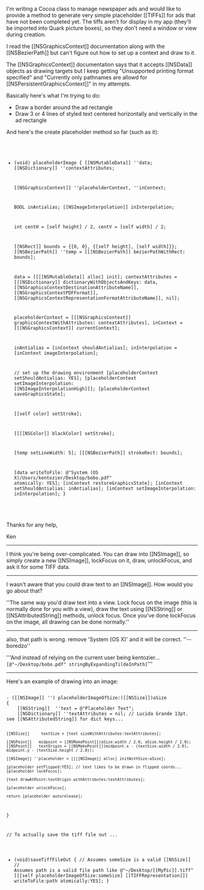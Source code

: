 I'm writing a Cocoa class to manage newspaper ads and would like to provide a method to generate very simple placeholder [[TIFFs]] for ads that have not been completed yet. The tiffs aren't for display in my app (they'll be imported into Quark picture boxes), so they don't need a window or view during creation. 

I read the [[NSGraphicsContext]] documentation along with the [[NSBezierPath]] but can't figure out how to set up a context and draw to it. 

The [[NSGraphicsContext]] documentation says that it accepts [[NSData]] objects as drawing targets but I keep getting "Unsupported printing format specified" and "Currently only pathnames are allowd for [[NSPersistentGraphicsContext]]" in my attempts.

Basically here's what I'm trying to do:
- Draw a border around the ad rectangle
- Draw 3 or 4 lines of styled text centered horizontally and vertically in the ad rectangle

And here's the create placeholder method so far (such as it):
<code>
- (void) placeholderImage
{
	[[NSMutableData]]			''data;
	[[NSDictionary]]			''contextAttributes;
									
	[[NSGraphicsContext]]		''placeholderContext,
					''inContext;
						
	BOOL				inAntialias;
	[[NSImageInterpolation]]		inInterpolation;

	int				centH   = [self height] / 2,
					centV   = [self width] / 2;
					
	[[NSRect]]				bounds  = {{0, 0}, {[self height], [self width]}};
	[[NSBezierPath]]			''temp   = [[[NSBezierPath]] bezierPathWithRect: bounds];
	
	
	data				= [[[[NSMutableData]] alloc] init];
	contextAttributes		= [[[NSDictionary]] dictionaryWithObjectsAndKeys: 
						data, [[NSGraphicsContextDestinationAttributeName]],
						[[NSGraphicsContextPDFFormat]], [[NSGraphicsContextRepresentationFormatAttributeName]],
						nil];
									
	placeholderContext		= [[[NSGraphicsContext]] graphicsContextWithAttributes: contextAttributes],
	inContext			= [[[NSGraphicsContext]] currentContext];
						
	inAntialias			= [inContext shouldAntialias];
	inInterpolation			= [inContext imageInterpolation];
	
	// set up the drawing environment
	[placeholderContext setShouldAntialias: YES];
	[placeholderContext setImageInterpolation: [[NSImageInterpolationHigh]]];
	[placeholderContext saveGraphicsState];
	
	[[self color] setStroke];
	
	[[[[NSColor]] blackColor] setStroke];
	
	[temp setLineWidth: 5];
	[[[NSBezierPath]] strokeRect: bounds];
	
	[data writeToFile: @"System (OS X)/Users/kentozier/Desktop/bobo.pdf" atomically: YES];
	[inContext restoreGraphicsState];
	[inContext setShouldAntialias: inAntialias];
	[inContext setImageInterpolation: inInterpolation];
}
</code>

Thanks for any help,

Ken

----

I think you're being over-complicated. You can draw into [[NSImage]], so simply create a new [[NSImage]], lockFocus on it, draw, unlockFocus, and ask it for some TIFF data.

----

I wasn't aware that you could draw text to an [[NSImage]]. How would you go about that? 

''The same way you'd draw text into a view. Lock focus on the image (this is normally done for you with a view), draw the text using [[NSString]] or [[NSAttributedString]] methods, unlock focus. Once you've done lockFocus on the image, all drawing can be done normally.''

----

also, that path is wrong. remove 'System (OS X)' and it will be correct. ''--boredzo''

'''And instead of relying on the current user being kentozier... <code>[@"~/Desktop/bobo.pdf" stringByExpandingTildeInPath]</code>'''

----

Here's an example of drawing into an image:

<code>
- ([[NSImage]] '') placeholderImageOfSize:([[NSSize]])aSize
{
    [[NSString]]  ''text = @"Placeholder Text";
    [[NSDictionary]] ''textAttributes = nil; // Lucida Grande 13pt. see [[NSAttributedString]] for dict keys...

    [[NSSize]]     textSize = [text sizeWithAttributes:textAttributes];

    [[NSPoint]]   midpoint = [[NSMakePoint]](aSize.width / 2.0, aSize.height / 2.0);
    [[NSPoint]]   textOrigin = [[NSMakePoint]](midpoint.x - (textSize.width / 2.0), midpoint.y - (textSize.height / 2.0));

    [[NSImage]] ''placeholder = [[[[NSImage]] alloc] initWithSize:aSize];

    [placeholder setFlipped:YES]; // text likes to be drawn in flipped coords...
    [placeholder lockFocus];

    [text drawAtPoint:textOrigin withAttributes:textAttributes];

    [placeholder unlockFocus];

    return [placeholder autorelease];
}

// To actually save the tiff file out ...
- (void)saveTiffFileOut
{
   // Assumes someSize is a valid [[NSSize]]
   // Assumes path is a valid file path like @"~/Desktop/[[MyPic]].tiff"
   [[[self placeholderImageOfSize:someSize] [[TIFFRepresentation]]] writeToFile:path atomically:YES];
}

</code>